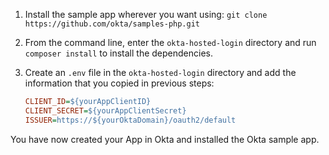 1. Install the sample app wherever you want using: `git clone https://github.com/okta/samples-php.git`
2. From the command line, enter the `okta-hosted-login` directory and run `composer install` to install the dependencies.
3. Create an `.env` file in the `okta-hosted-login` directory and add the  information that you copied in previous steps:

    ```ini
    CLIENT_ID=${yourAppClientID}
    CLIENT_SECRET=${yourAppClientSecret}
    ISSUER=https://${yourOktaDomain}/oauth2/default
    ```

You have now created your App in Okta and installed the Okta <StackSelector snippet="applang" noSelector inline /> sample app.
